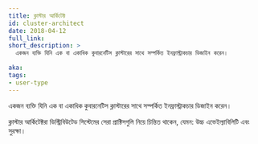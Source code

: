 ```yaml
---
title: ক্লাস্টার আর্কিটেক্ট
id: cluster-architect
date: 2018-04-12
full_link: 
short_description: >
  একজন ব্যক্তি যিনি এক বা একাধিক কুবারনেটিস ক্লাস্টারের সাথে সম্পর্কিত ইনফ্রাস্ট্রাকচার ডিজাইন করেন।

aka: 
tags:
- user-type
---
```

একজন ব্যক্তি যিনি এক বা একাধিক কুবারনেটিস ক্লাস্টারের সাথে সম্পর্কিত ইনফ্রাস্ট্রাকচার ডিজাইন করেন।

<!--more--> 

ক্লাস্টার আর্কিটেক্টরা ডিস্ট্রিবিউটেড সিস্টেমের সেরা প্রাক্টিসগুলি নিয়ে চিন্তিত থাকেন, যেমন&#58; উচ্চ এভেইল্যাবিলিটি এবং সুরক্ষা।
